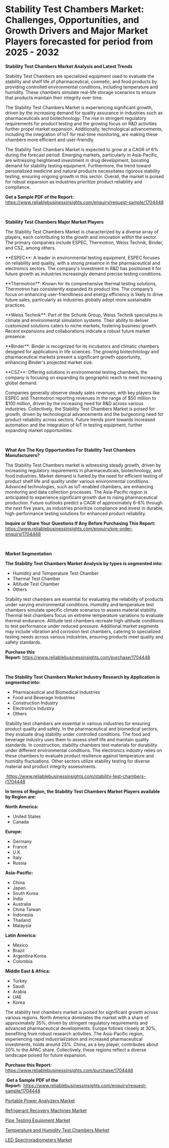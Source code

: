 <p><h1>Stability Test Chambers Market: Challenges, Opportunities, and Growth Drivers and Major Market Players forecasted for period from 2025 - 2032</h1></p><p><strong>Stability Test Chambers Market Analysis and Latest Trends</strong></p>
<p><p>Stability Test Chambers are specialized equipment used to evaluate the stability and shelf life of pharmaceutical, cosmetic, and food products by providing controlled environmental conditions, including temperature and humidity. These chambers simulate real-life storage scenarios to ensure that products maintain their integrity over time.</p><p>The Stability Test Chambers Market is experiencing significant growth, driven by the increasing demand for quality assurance in industries such as pharmaceuticals and biotechnology. The rise in stringent regulatory requirements for product testing and the growing focus on R&D activities further propel market expansion. Additionally, technological advancements, including the integration of IoT for real-time monitoring, are making these chambers more efficient and user-friendly.</p><p>The Stability Test Chambers Market is expected to grow at a CAGR of 6% during the forecast period. Emerging markets, particularly in Asia-Pacific, are witnessing heightened investment in drug development, boosting demand for stability testing equipment. Furthermore, the trend toward personalized medicine and natural products necessitates rigorous stability testing, ensuring ongoing growth in this sector. Overall, the market is poised for robust expansion as industries prioritize product reliability and compliance.</p></p>
<p><strong>Get a Sample PDF of the Report:&nbsp;</strong> <a href="https://www.reliablebusinessinsights.com/enquiry/request-sample/1704448?utm_campaign=84&utm_medium=2&utm_source=Github&utm_content=ia&utm_term=18022025&utm_id=stability-test-chambers">https://www.reliablebusinessinsights.com/enquiry/request-sample/1704448</a></p>
<p>&nbsp;</p>
<p><strong>Stability Test Chambers Major Market Players</strong></p>
<p><p>The Stability Test Chambers Market is characterized by a diverse array of players, each contributing to the growth and innovation within the sector. The primary companies include ESPEC, Thermotron, Weiss Technik, Binder, and CSZ, among others.</p><p>**ESPEC**: A leader in environmental testing equipment, ESPEC focuses on reliability and quality, with a strong presence in the pharmaceutical and electronics sectors. The company's investment in R&D has positioned it for future growth as industries increasingly demand precise testing conditions.</p><p>**Thermotron**: Known for its comprehensive thermal testing solutions, Thermotron has consistently expanded its product line. The company’s focus on enhancing user-friendliness and energy efficiency is likely to drive future sales, particularly as industries globally adopt more sustainable practices. </p><p>**Weiss Technik**: Part of the Schunk Group, Weiss Technik specializes in climate and environmental simulation systems. Their ability to deliver customized solutions caters to niche markets, fostering business growth. Recent expansions and collaborations indicate a robust future market presence.</p><p>**Binder**: Binder is recognized for its incubators and climatic chambers designed for applications in life sciences. The growing biotechnology and pharmaceutical markets present a significant growth opportunity, enhancing Binder's projected market size.</p><p>**CSZ**: Offering solutions in environmental testing chambers, the company is focusing on expanding its geographic reach to meet increasing global demand. </p><p>Companies generally observe steady sales revenues, with key players like ESPEC and Thermotron reporting revenues in the range of $50 million to $100 million, driven by the increasing need for R&D across various industries. Collectively, the Stability Test Chambers Market is poised for growth, driven by technological advancements and the burgeoning need for product reliability across sectors. Future trends point towards increased automation and the integration of IoT in testing equipment, further expanding market opportunities.</p></p>
<p>&nbsp;</p>
<p><strong>What Are The Key Opportunities For Stability Test Chambers Manufacturers?</strong></p>
<p><p>The Stability Test Chambers market is witnessing steady growth, driven by increasing regulatory requirements in pharmaceuticals, biotechnology, and food industries. Market demand is fueled by the need for efficient testing of product shelf life and quality under various environmental conditions. Advanced technologies, such as IoT-enabled chambers, are enhancing monitoring and data collection processes. The Asia-Pacific region is anticipated to experience significant growth due to rising pharmaceutical production. Future outlooks predict a CAGR of approximately 6-8% through the next five years, as industries prioritize compliance and invest in durable, high-performance testing solutions for enhanced product reliability.</p></p>
<p><strong>Inquire or Share Your Questions If Any Before Purchasing This Report:</strong> <a href="https://www.reliablebusinessinsights.com/enquiry/pre-order-enquiry/1704448?utm_campaign=84&utm_medium=2&utm_source=Github&utm_content=ia&utm_term=18022025&utm_id=stability-test-chambers">https://www.reliablebusinessinsights.com/enquiry/pre-order-enquiry/1704448</a></p>
<p>&nbsp;</p>
<p><strong>Market Segmentation</strong></p>
<p><strong>The Stability Test Chambers Market Analysis by types is segmented into:</strong></p>
<p><ul><li>Humidity and Temperature Test Chamber</li><li>Thermal Test Chamber</li><li>Altitude Test Chamber</li><li>Others</li></ul></p>
<p><p>Stability test chambers are essential for evaluating the reliability of products under varying environmental conditions. Humidity and temperature test chambers simulate specific climate scenarios to assess material stability. Thermal test chambers focus on extreme temperature variations to evaluate thermal endurance. Altitude test chambers recreate high-altitude conditions to test performance under reduced pressure. Additional market segments may include vibration and corrosion test chambers, catering to specialized testing needs across various industries, ensuring products meet quality and safety standards.</p></p>
<p><strong>Purchase this Report:&nbsp;</strong><a href="https://www.reliablebusinessinsights.com/purchase/1704448?utm_campaign=84&utm_medium=2&utm_source=Github&utm_content=ia&utm_term=18022025&utm_id=stability-test-chambers">https://www.reliablebusinessinsights.com/purchase/1704448</a></p>
<p>&nbsp;</p>
<p><strong>The Stability Test Chambers Market Industry Research by Application is segmented into:</strong></p>
<p><ul><li>Pharmaceutical and Biomedical Industries</li><li>Food and Beverage Industries</li><li>Construction Industry</li><li>Electronics Industry</li><li>Others</li></ul></p>
<p><p>Stability test chambers are essential in various industries for ensuring product quality and safety. In the pharmaceutical and biomedical sectors, they evaluate drug stability under controlled conditions. The food and beverage industry uses them to assess shelf life and maintain quality standards. In construction, stability chambers test materials for durability under different environmental conditions. The electronics industry relies on these chambers to evaluate product resilience against temperature and humidity fluctuations. Other sectors utilize stability testing for diverse material and product integrity assessments.</p></p>
<p><a href="https://www.reliablebusinessinsights.com/stability-test-chambers-r1704448?utm_campaign=84&utm_medium=2&utm_source=Github&utm_content=ia&utm_term=18022025&utm_id=stability-test-chambers">&nbsp;https://www.reliablebusinessinsights.com/stability-test-chambers-r1704448</a></p>
<p><strong>In terms of Region, the Stability Test Chambers Market Players available by Region are:</strong></p>
<p>
    <p> <strong> North America: </strong>
        <ul>
            <li>United States</li>
            <li>Canada</li>
        </ul>
        </p> 
    <p> <strong> Europe: </strong>
        <ul>
            <li>Germany</li>
            <li>France</li>
            <li>U.K.</li>
            <li>Italy</li>
            <li>Russia</li>
        </ul>
        </p> 
    <p> <strong> Asia-Pacific: </strong>
        <ul>
            <li>China</li>
            <li>Japan</li>
            <li>South Korea</li>
            <li>India</li>
            <li>Australia</li>
            <li>China Taiwan</li>
            <li>Indonesia</li>
            <li>Thailand</li>
            <li>Malaysia</li>
        </ul>
        </p> 
    <p> <strong> Latin America: </strong>
        <ul>
            <li>Mexico</li>
            <li>Brazil</li>
            <li>Argentina Korea</li>
            <li>Colombia</li>
        </ul>
        </p> 
    <p> <strong> Middle East & Africa: </strong>
        <ul>
            <li>Turkey</li>
            <li>Saudi</li>
            <li>Arabia</li>
            <li>UAE</li>
            <li>Korea</li>
        </ul>
    </p>
    </p>
<p><p>The stability test chambers market is poised for significant growth across various regions. North America dominates the market with a share of approximately 35%, driven by stringent regulatory requirements and advanced pharmaceutical developments. Europe follows closely at 30%, benefiting from robust research activities. The Asia-Pacific region, experiencing rapid industrialization and increased pharmaceutical investments, holds around 25%. China, as a key player, contributes about 20% to the APAC share. Collectively, these regions reflect a diverse landscape poised for future expansion.</p></p>
<p><strong>Purchase this Report: </strong><a href="https://www.reliablebusinessinsights.com/purchase/1704448?utm_campaign=84&utm_medium=2&utm_source=Github&utm_content=ia&utm_term=18022025&utm_id=stability-test-chambers">https://www.reliablebusinessinsights.com/purchase/1704448</a></p>
<p>&nbsp;<strong>Get a Sample PDF of the Report:&nbsp;&nbsp;</strong><a href="https://www.reliablebusinessinsights.com/enquiry/request-sample/1704448?utm_campaign=84&utm_medium=2&utm_source=Github&utm_content=ia&utm_term=18022025&utm_id=stability-test-chambers">https://www.reliablebusinessinsights.com/enquiry/request-sample/1704448</a></p>
<p><strong></strong></p>
<p><p><a href="https://github.com/geyangvayora/Market-Research-Report-List-1/blob/main/portable-power-analyzers-market.md?utm_campaign=84&utm_medium=2&utm_source=Github&utm_content=ia&utm_term=18022025&utm_id=stability-test-chambers">Portable Power Analyzers Market</a></p><p><a href="https://github.com/milolohusami/Market-Research-Report-List-1/blob/main/refrigerant-recovery-machines-market.md?utm_campaign=84&utm_medium=2&utm_source=Github&utm_content=ia&utm_term=18022025&utm_id=stability-test-chambers">Refrigerant Recovery Machines Market</a></p><p><a href="https://github.com/beroxiluwaya/Market-Research-Report-List-1/blob/main/pipe-testing-equipment-market.md?utm_campaign=84&utm_medium=2&utm_source=Github&utm_content=ia&utm_term=18022025&utm_id=stability-test-chambers">Pipe Testing Equipment Market</a></p><p><a href="https://github.com/saklpelzami95/Market-Research-Report-List-1/blob/main/temperature-and-humidity-test-chambers-market.md?utm_campaign=84&utm_medium=2&utm_source=Github&utm_content=ia&utm_term=18022025&utm_id=stability-test-chambers">Temperature and Humidity Test Chambers Market</a></p><p><a href="https://github.com/zeigounjoom/Market-Research-Report-List-1/blob/main/led-spectroradiometers-market.md?utm_campaign=84&utm_medium=2&utm_source=Github&utm_content=ia&utm_term=18022025&utm_id=stability-test-chambers">LED Spectroradiometers Market</a></p></p>